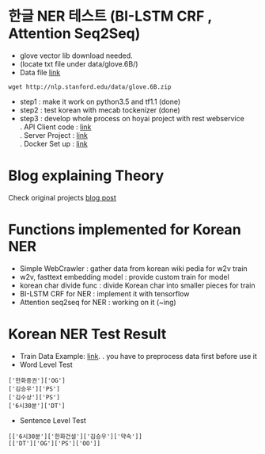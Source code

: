 # 한글 NER 테스트 (BI-LSTM CRF , Attention Seq2Seq)
- glove vector lib download needed.
- (locate txt file under data/glove.6B/)
- Data file [link](http://nlp.stanford.edu/data/glove.6B.zip)
```
wget http://nlp.stanford.edu/data/glove.6B.zip
```
- step1 : make it work on python3.5 and tf1.1 (done)
- step2 : test korean with mecab tockenizer (done)
- step3 : develop whole process on hoyai project with rest webservice <br>
 . API Client code : [link](https://github.com/TensorMSA/tensormsa_jupyter/blob/master/chap20_hoayi_api_guide/04.nlp/bilstmcrf_txt.ipynb)<br>
 . Server Project : [link](https://github.com/TensorMSA/tensormsa)<br>
 . Docker Set up : [link](https://github.com/TensorMSA/tensormsa_docker)<br>

# Blog explaining Theory
Check original projects [blog post](https://guillaumegenthial.github.io/sequence-tagging-with-tensorflow.html)

# Functions implemented for Korean NER
 - Simple WebCrawler : gather data from korean wiki pedia for w2v train
 - w2v, fasttext embedding model : provide custom train for model
 - korean char divide func : divide Korean char into smaller pieces for train
 - BI-LSTM CRF for NER : implement it with tensorflow
 - Attention seq2seq for NER : working on it (~ing)

# Korean NER Test Result
 - Train Data Example: [link](https://github.com/shinu89/KoNER/blob/master/data/gazette).
   . you have to preprocess data first before use it
 - Word Level Test
```
['한화증권']['OG']
['김승우']['PS']
['김수상']['PS']
['6시30분']['DT']
```
 - Sentence Level Test
```
[['6시30분']['한화건설']['김승우']['약속']]
[['DT']['OG']['PS']['OO']]
```


